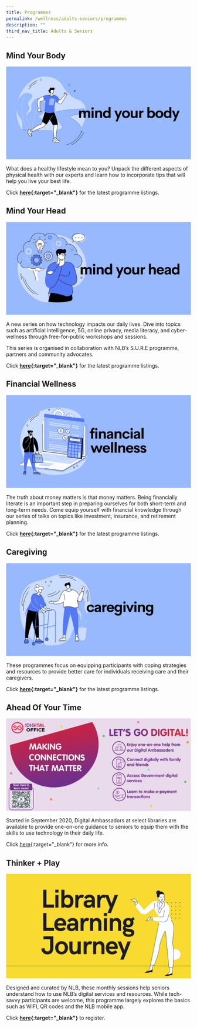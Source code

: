 ```yaml
---
title: Programmes
permalink: /wellness/adults-seniors/programmes
description: ""
third_nav_title: Adults & Seniors
---
```

<style type="text/css">
/* Links */
.content a { color: #322987; }
.content a:focus,
.content a:hover { color: #28216c; }

/* Button Outline */
.bp-button { padding-left: 1.5rem; padding-right: 1.5rem; }
.bp-button.is-primary-outline { border: 1px solid #322987; color: #322987; background-color: transparent; text-decoration: none; }
.bp-button.is-primary-outline:focus,
.bp-button.is-primary-outline:hover { border: 1px solid #322987; color: #cff2e8; background-color: #322987; text-decoration: none; }

/* Responsive Iframe */
.responsive-iframe { position: absolute; top: 0; left: 0; bottom: 0; right: 0; width: 100%; height: 100%; }
.responsive-iframe-container { position: relative; overflow: hidden; width: 100%; }
.responsive-iframe-container.ratio-16by9 { padding-top: 56.25%; }
.responsive-iframe-container.ratio-4by3 { padding-top: 75%; }
.responsive-iframe-container.ratio-3by2 { padding-top: 66.66%; }
.responsive-iframe-container.ratio-1by1 { padding-top: 100%; }
</style>


## **Mind Your Body**

![](/images/wellness/Wellness-Prog-Banner-1.jpg)

What does a healthy lifestyle mean to you? Unpack the different aspects of physical health with our experts and learn how to incorporate tips that will help you live your best life.

Click <strong>[here](https://www.eventbrite.com/cc/programmes-on-wellness-66209){:target="_blank"}</strong> for the latest programme listings.

## **Mind Your Head**
![](/images/wellness/Wellness-Prog-Banner-2.jpg)

A new series on how technology impacts our daily lives. Dive into topics such as artificial intelligence, 5G, online privacy, media literacy, and cyber-wellness through free-for-public workshops and sessions. 

This series is organised in collaboration with NLB’s S.U.R.E programme, partners and community advocates. 

Click <strong>[here](https://go.gov.sg/nlbmdl){:target="_blank"}</strong> for the latest programme listings.

## **Financial Wellness** 
![](/images/wellness/Wellness-Prog-Banner-3.jpg)

The truth about money matters is that money matters. Being financially literate is an important step in preparing ourselves for both short-term and long-term needs. Come equip yourself with financial knowledge through our series of talks on topics like investment, insurance, and retirement planning.

Click <strong>[here](https://www.eventbrite.com/cc/learnx-wellness-financial-literacy-177959){:target="_blank"}</strong> for the latest programme listings.


## **Caregiving**

![](/images/wellness/Wellness-Prog-Banner-4.jpg)

These programmes focus on equipping participants with coping strategies and resources to provide better care for individuals receiving care and their caregivers.

Click <strong>[here](https://www.eventbrite.com/cc/programmes-on-wellness-66209){:target="_blank"}</strong> for the latest programme listings.

## **Ahead Of Your Time**
![Alt text for image on Isomer site](/images/digital/Digital-Prog-AS-Seniors_SDO.jpg)

Started in September 2020, Digital Ambassadors at select libraries are available to provide one-on-one guidance to seniors to equip them with the skills to use technology in their daily life. 

Click [here](https://www.imda.gov.sg/en/seniorsgodigital/Learn/Guided-Learning/SG-Digital-Community-Hubs){:target="_blank"} for more info.

## **Thinker + Play**
![Alt text for image on Isomer site](/images/digital/Digital-Prog-AS-Placeholder-05a.png)

Designed and curated by NLB, these monthly sessions help seniors understand how to use NLB’s digital services and resources. While tech-savvy participants are welcome, this programme largely explores the basics such as WIFI, QR codes and the NLB mobile app. 

Click <strong>[here](https://www.imda.gov.sg/en/seniorsgodigital/Learn/Guided-Learning/Learning-Journeys){:target="_blank"}</strong> to register.